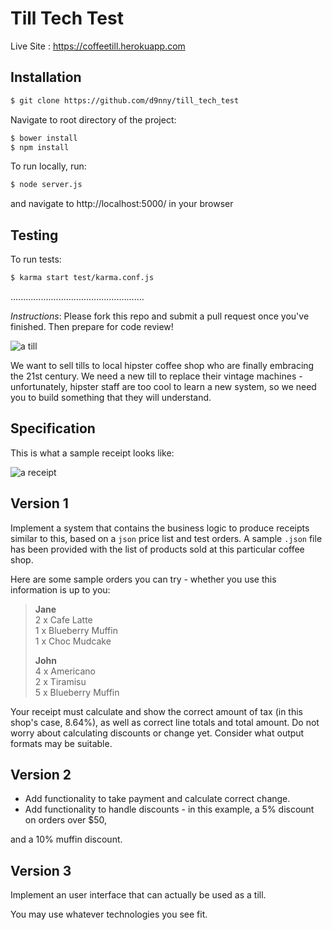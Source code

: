 Till Tech Test
==================

Live Site : https://coffeetill.herokuapp.com

Installation
------------
```sh
$ git clone https://github.com/d9nny/till_tech_test
```
Navigate to root directory of the project:
```sh
$ bower install 
$ npm install
```
To run locally, run:

```sh
$ node server.js
```
and navigate to http://localhost:5000/ in your browser

Testing
-------

To run tests:
```sh
$ karma start test/karma.conf.js
```
.....................................................

*Instructions*: Please fork this repo and submit a pull request once you've finished. Then prepare for code review!

![a till](/images/till.jpg)

We want to sell tills to local hipster coffee shop who are finally embracing the 21st century. We need a new till to replace their vintage machines - unfortunately, hipster staff are too cool to learn a new system, so we need you to build something that they will understand.

Specification
-------------

This is what a sample receipt looks like:

![a receipt](/images/receipt.jpg)


Version 1
---------

Implement a system that contains the business logic to produce receipts similar to this, based on a `json` price list and test orders. A sample `.json` file has been provided with the list of products sold at this particular coffee shop. 

Here are some sample orders you can try - whether you use this information is up to you:

> **Jane**  
> 2 x Cafe Latte  
> 1 x Blueberry Muffin  
> 1 x Choc Mudcake  
>
> **John**  
> 4 x Americano  
> 2 x Tiramisu  
> 5 x Blueberry Muffin  

Your receipt must calculate and show the correct amount of tax (in this shop's case, 8.64%), as well as correct line totals and total amount. Do not worry about calculating discounts or change yet. Consider what output formats may be suitable.

Version 2
---------

- Add functionality to take payment and calculate correct change.  
- Add functionality to handle discounts - in this example, a 5% discount on orders over $50,

 and a 10% muffin discount.

Version 3
---------

Implement an user interface that can actually be used as a till.

You may use whatever technologies you see fit.
